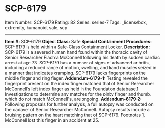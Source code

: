# SCP-6179
Item Number: SCP-6179
Rating: 82
Series: series-7
Tags: _licensebox, extremity, humanoid, safe, scp

---

**Item #:** SCP-6179
**Object Class:** Safe
**Special Containment Procedures:** SCP-6179 is held within a Safe-Class Containment Locker.
**Description:** SCP-6179 is a severed human hand found within the thoracic cavity of Senior Researcher Fiachra McConnell following his death by sudden cardiac arrest at age 73. SCP-6179 has a number of signs of advanced arthritis, including a reduced range of motion, swelling, and hand muscles seized in a manner that indicates cramping. SCP-6179 lacks fingerprints on the middle finger and ring finger.
**Addendum-6179-1:** Testing revealed the fingerprint present on the index finger matched that of Senior Researcher McConnell's left index finger as held in the Foundation database.[1](javascript:;) Investigations to determine any matches for the pinky finger and thumb, which do not match McConnell's, are ongoing.
**Addendum-6179-2:** Following proposals for further analysis, a full autopsy was conducted on the cadaver of Senior Researcher McConnell. Autopsy results include a bruising pattern on the heart matching that of SCP-6179.
Footnotes
[1](javascript:;). McConnell lost this finger in an accident at 25.